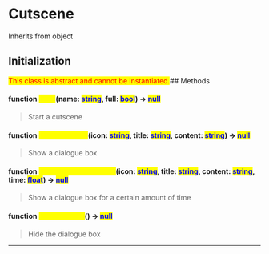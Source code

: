 # Cutscene
Inherits from object
## Initialization
<mark style="color:red;">This class is abstract and cannot be instantiated.</mark>## Methods
#### function <mark style="color:yellow;">Start</mark>(name: <mark style="color:blue;">string</mark>, full: <mark style="color:blue;">bool</mark>) → <mark style="color:blue;">null</mark>
> Start a cutscene

#### function <mark style="color:yellow;">ShowDialogue</mark>(icon: <mark style="color:blue;">string</mark>, title: <mark style="color:blue;">string</mark>, content: <mark style="color:blue;">string</mark>) → <mark style="color:blue;">null</mark>
> Show a dialogue box

#### function <mark style="color:yellow;">ShowDialogueForTime</mark>(icon: <mark style="color:blue;">string</mark>, title: <mark style="color:blue;">string</mark>, content: <mark style="color:blue;">string</mark>, time: <mark style="color:blue;">float</mark>) → <mark style="color:blue;">null</mark>
> Show a dialogue box for a certain amount of time

#### function <mark style="color:yellow;">HideDialogue</mark>() → <mark style="color:blue;">null</mark>
> Hide the dialogue box


---

